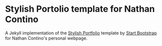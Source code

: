 # Stylish Portolio template for Nathan Contino

A Jekyll implementation of the [Stylish Portfolio](http://startbootstrap.com/template-overviews/stylish-portfolio/) template by [Start Bootstrap](http://startbootstrap.com/) for Nathan Contino's personal webpage.